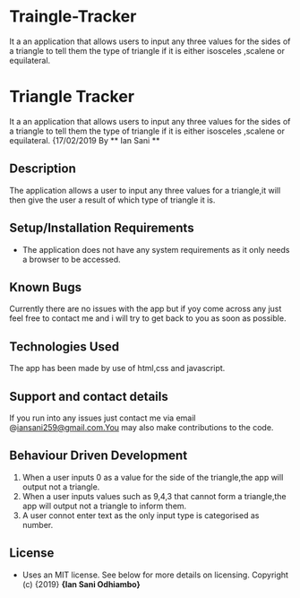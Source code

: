 # Traingle-Tracker
It a an application that allows users to input any three values for the  sides of a triangle to tell them the type of triangle if it is either isosceles ,scalene or equilateral.
# Triangle Tracker
It a an application that allows users to input any three values for the  sides of a triangle to tell them the type of triangle if it is either isosceles ,scalene or equilateral. {17/02/2019
By ** Ian Sani **
## Description
The application allows a user to input any three values for a triangle,it will then give the user a result of which type of triangle it is.
## Setup/Installation Requirements
* The application does not have any system requirements as it only needs a browser to be accessed.
## Known Bugs
Currently there are no issues with the app but if yoy come across any just feel free to contact me and i will try to get back to you as soon as possible.
## Technologies Used
The app has been made by use of html,css and javascript.
## Support and contact details
If you run into any issues just contact me via email @iansani259@gmail.com.You may also make contributions to the code.
## Behaviour Driven Development
1. When a user inputs 0 as a value for the side of the triangle,the app will output not a triangle.
2. When a user inputs values such as 9,4,3 that cannot form a triangle,the app will output not a triangle to inform them.
3. A user connot enter text as the only input type is categorised as number.
## License
* Uses an MIT license.  See below for more details on licensing.
Copyright (c) {2019} **{Ian Sani Odhiambo}**
